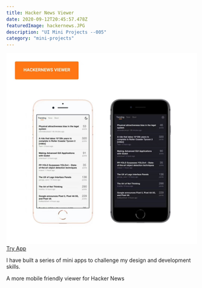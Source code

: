 ```yaml
---
title: Hacker News Viewer
date: 2020-09-12T20:45:57.478Z
featuredImage: hackernews.JPG
description: "UI Mini Projects --005"
category: "mini-projects"
---
```

![hackernews](hackernews.JPG)
[Try App](https://hackernews-viewer.vercel.app/)

I have built a series of mini apps to challenge my design and development skills.

A more mobile friendly viewer for Hacker News

